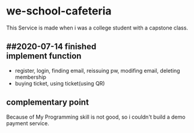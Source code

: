 # we-school-cafeteria
This Service is made when i was a college student with a capstone class.

##2020-07-14 finished<br>
implement function
----------------------------------------------------------------------------------------
- register, login, finding email, reissuing pw, modifing email, deleting membership
- buying ticket, using ticket(using QR)

complementary point
----------------------------------------------------------------------------------------
Because of My Programming skill is not good, so i couldn't build a demo payment service.
